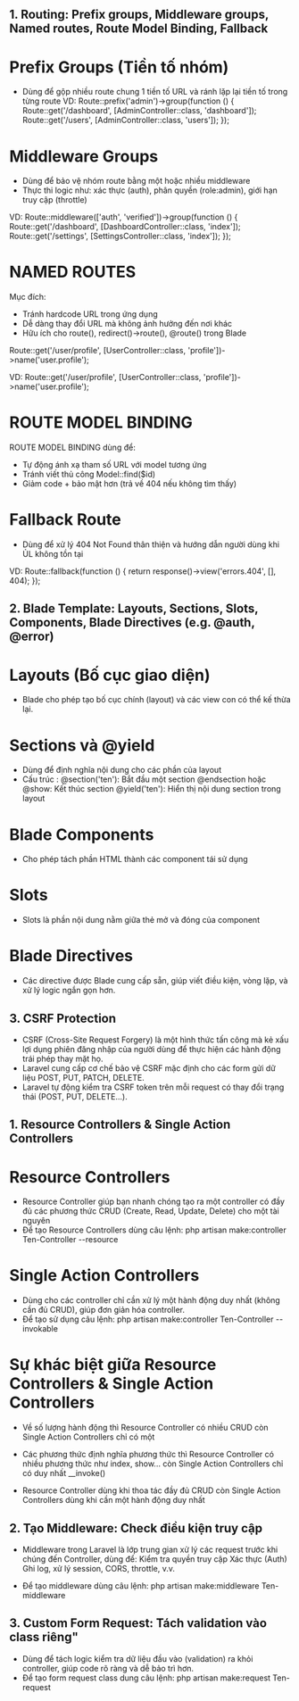 <!-- Routing, Views & Blade nâng cao -->

## 1. Routing: Prefix groups, Middleware groups, Named routes, Route Model Binding, Fallback

# Prefix Groups (Tiền tố nhóm)

- Dùng để gộp nhiều route chung 1 tiền tố URL và ránh lặp lại tiền tố trong từng route
  VD:
  Route::prefix('admin')->group(function () {
  Route::get('/dashboard', [AdminController::class, 'dashboard']);
  Route::get('/users', [AdminController::class, 'users']);
  });

# Middleware Groups

- Dùng để bảo vệ nhóm route bằng một hoặc nhiều middleware
- Thực thi logic như: xác thực (auth), phân quyền (role:admin), giới hạn truy cập (throttle)

VD:
Route::middleware(['auth', 'verified'])->group(function () {
Route::get('/dashboard', [DashboardController::class, 'index']);
Route::get('/settings', [SettingsController::class, 'index']);
});

# NAMED ROUTES

Mục đích:

- Tránh hardcode URL trong ứng dụng
- Dễ dàng thay đổi URL mà không ảnh hưởng đến nơi khác
- Hữu ích cho route(), redirect()->route(), @route() trong Blade

Route::get('/user/profile', [UserController::class, 'profile'])->name('user.profile');

VD:
Route::get('/user/profile', [UserController::class, 'profile'])->name('user.profile');

# ROUTE MODEL BINDING

ROUTE MODEL BINDING dùng để:

- Tự động ánh xạ tham số URL với model tương ứng
- Tránh viết thủ công Model::find($id)
- Giảm code + bảo mật hơn (trả về 404 nếu không tìm thấy)

# Fallback Route

- Dùng để xử lý 404 Not Found thân thiện và hướng dẫn người dùng khi ỦL không tồn tại

VD:
Route::fallback(function () {
return response()->view('errors.404', [], 404);
});

## 2. Blade Template: Layouts, Sections, Slots, Components, Blade Directives (e.g. @auth, @error)

# Layouts (Bố cục giao diện)

- Blade cho phép tạo bố cục chính (layout) và các view con có thể kế thừa lại.

# Sections và @yield

- Dùng để định nghĩa nội dung cho các phần của layout
- Cấu trúc :
  @section('ten'): Bắt đầu một section
  @endsection hoặc @show: Kết thúc section
  @yield('ten'): Hiển thị nội dung section trong layout

# Blade Components

- Cho phép tách phần HTML thành các component tái sử dụng

# Slots

- Slots là phần nội dung nằm giữa thẻ mở và đóng của component

# Blade Directives

- Các directive được Blade cung cấp sẵn, giúp viết điều kiện, vòng lặp, và xử lý logic ngắn gọn hơn.

## 3. CSRF Protection

- CSRF (Cross-Site Request Forgery) là một hình thức tấn công mà kẻ xấu lợi dụng phiên đăng nhập của người dùng để thực hiện các hành động trái phép thay mặt họ.
- Laravel cung cấp cơ chế bảo vệ CSRF mặc định cho các form gửi dữ liệu POST, PUT, PATCH, DELETE.
- Laravel tự động kiểm tra CSRF token trên mỗi request có thay đổi trạng thái (POST, PUT, DELETE...).

<!-- Controllers, Middleware & Request -->

## 1. Resource Controllers & Single Action Controllers

# Resource Controllers

- Resource Controller giúp bạn nhanh chóng tạo ra một controller có đầy đủ các phương thức CRUD (Create, Read, Update, Delete) cho một tài nguyên
- Để tạo Resource Controllers dùng câu lệnh: php artisan make:controller Ten-Controller --resource

# Single Action Controllers

- Dùng cho các controller chỉ cần xử lý một hành động duy nhất (không cần đủ CRUD), giúp đơn giản hóa controller.
- Để tạo sử dụng câu lệnh: php artisan make:controller Ten-Controller --invokable

# Sự khác biệt giữa Resource Controllers & Single Action Controllers

- Về số lượng hành động thì Resource Controller có nhiều CRUD còn Single Action Controllers chỉ có một

- Các phương thức định nghĩa phương thức thì Resource Controller có nhiều phương thức như index, show... còn Single Action Controllers chỉ có duy nhất \_\_invoke()

- Resource Controller dùng khi thoa tác đầy đủ CRUD còn Single Action Controllers dùng khi cần một hành động duy nhất

## 2. Tạo Middleware: Check điều kiện truy cập

- Middleware trong Laravel là lớp trung gian xử lý các request trước khi chúng đến Controller, dùng để:
  Kiểm tra quyền truy cập
  Xác thực (Auth)
  Ghi log, xử lý session, CORS, throttle, v.v.

- Để tạo middleware dùng câu lệnh:
  php artisan make:middleware Ten-middleware

## 3. Custom Form Request: Tách validation vào class riêng"

- Dùng để tách logic kiểm tra dữ liệu đầu vào (validation) ra khỏi controller, giúp code rõ ràng và dễ bảo trì hơn.
- Để tạo form request class dung câu lệnh: php artisan make:request Ten-request

